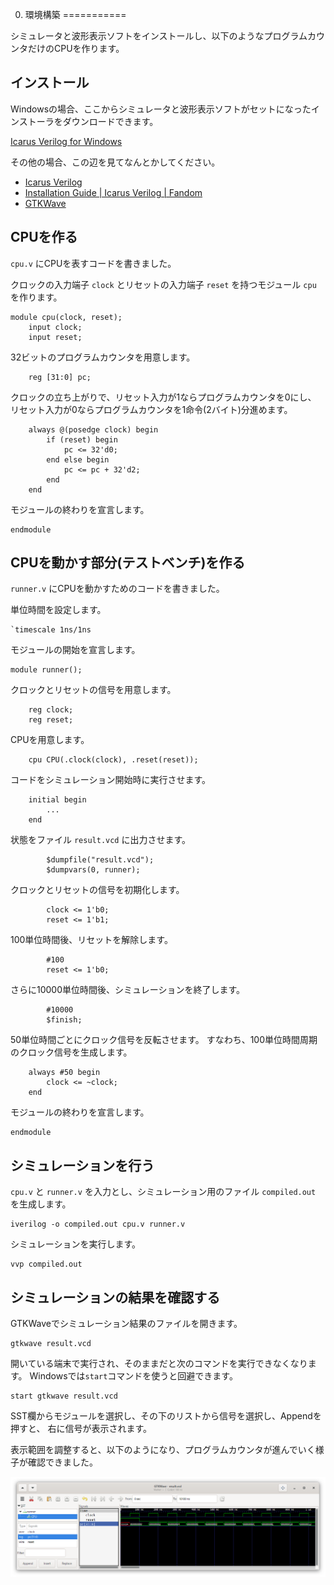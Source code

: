 0. 環境構築
===========

シミュレータと波形表示ソフトをインストールし、以下のようなプログラムカウンタだけのCPUを作ります。

## インストール

Windowsの場合、ここからシミュレータと波形表示ソフトがセットになったインストーラをダウンロードできます。

[Icarus Verilog for Windows](http://bleyer.org/icarus/)

その他の場合、この辺を見てなんとかしてください。

* [Icarus Verilog](http://iverilog.icarus.com/)
* [Installation Guide | Icarus Verilog | Fandom](https://iverilog.fandom.com/wiki/Installation_Guide#Windows)
* [GTKWave](http://gtkwave.sourceforge.net/)

## CPUを作る

`cpu.v` にCPUを表すコードを書きました。

クロックの入力端子 `clock` とリセットの入力端子 `reset` を持つモジュール `cpu` を作ります。

```
module cpu(clock, reset);
	input clock;
	input reset;
```

32ビットのプログラムカウンタを用意します。

```
	reg [31:0] pc;
```

クロックの立ち上がりで、リセット入力が1ならプログラムカウンタを0にし、
リセット入力が0ならプログラムカウンタを1命令(2バイト)分進めます。

```
	always @(posedge clock) begin
		if (reset) begin
			pc <= 32'd0;
		end else begin
			pc <= pc + 32'd2;
		end
	end
```

モジュールの終わりを宣言します。

```
endmodule
```

## CPUを動かす部分(テストベンチ)を作る

`runner.v` にCPUを動かすためのコードを書きました。

単位時間を設定します。

```
`timescale 1ns/1ns
```

モジュールの開始を宣言します。

```
module runner();
```

クロックとリセットの信号を用意します。

```
	reg clock;
	reg reset;
```

CPUを用意します。

```
	cpu CPU(.clock(clock), .reset(reset));
```

コードをシミュレーション開始時に実行させます。

```
	initial begin
		...
	end
```

状態をファイル `result.vcd` に出力させます。

```
		$dumpfile("result.vcd");
		$dumpvars(0, runner);
```

クロックとリセットの信号を初期化します。

```
		clock <= 1'b0;
		reset <= 1'b1;
```

100単位時間後、リセットを解除します。

```
		#100
		reset <= 1'b0;
```

さらに10000単位時間後、シミュレーションを終了します。

```
		#10000
		$finish;
```

50単位時間ごとにクロック信号を反転させます。
すなわち、100単位時間周期のクロック信号を生成します。

```
	always #50 begin
		clock <= ~clock;
	end
```

モジュールの終わりを宣言します。

```
endmodule
```

## シミュレーションを行う

`cpu.v` と `runner.v` を入力とし、シミュレーション用のファイル `compiled.out` を生成します。

```
iverilog -o compiled.out cpu.v runner.v
```

シミュレーションを実行します。

```
vvp compiled.out
```

## シミュレーションの結果を確認する

GTKWaveでシミュレーション結果のファイルを開きます。

```
gtkwave result.vcd
```

開いている端末で実行され、そのままだと次のコマンドを実行できなくなります。
Windowsでは`start`コマンドを使うと回避できます。

```
start gtkwave result.vcd
```

SST欄からモジュールを選択し、その下のリストから信号を選択し、Appendを押すと、
右に信号が表示されます。

表示範囲を調整すると、以下のようになり、プログラムカウンタが進んでいく様子が確認できました。

![実行結果](images/result.png)
